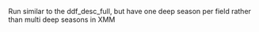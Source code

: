 Run similar to the ddf_desc_full, but have one deep season per field rather than multi deep seasons in XMM
